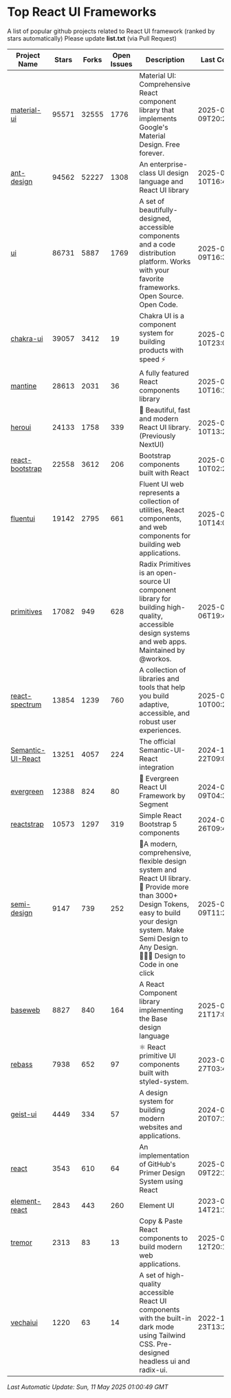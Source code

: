 # Top React UI Frameworks

A list of popular github projects related to React UI framework (ranked by stars automatically)
Please update **list.txt** (via Pull Request)

| Project Name | Stars | Forks | Open Issues | Description | Last Commit |
| ------------ | ----- | ----- | ----------- | ----------- | ----------- |
| [material-ui](https://github.com/mui/material-ui) |95571|32555|1776|Material UI: Comprehensive React component library that implements Google&#39;s Material Design. Free forever.|2025-05-09T20:22:33Z|
| [ant-design](https://github.com/ant-design/ant-design) |94562|52227|1308|An enterprise-class UI design language and React UI library|2025-05-10T16:42:04Z|
| [ui](https://github.com/shadcn-ui/ui) |86731|5887|1769|A set of beautifully-designed, accessible components and a code distribution platform. Works with your favorite frameworks. Open Source. Open Code.|2025-05-09T16:35:47Z|
| [chakra-ui](https://github.com/chakra-ui/chakra-ui) |39057|3412|19|Chakra UI is a component system for building products with speed ⚡️|2025-05-10T23:09:15Z|
| [mantine](https://github.com/mantinedev/mantine) |28613|2031|36|A fully featured React components library|2025-05-10T16:14:05Z|
| [heroui](https://github.com/heroui-inc/heroui) |24133|1758|339|🚀 Beautiful, fast and modern React UI library. (Previously NextUI)|2025-05-10T13:24:59Z|
| [react-bootstrap](https://github.com/react-bootstrap/react-bootstrap) |22558|3612|206|Bootstrap components built with React|2025-05-10T02:21:55Z|
| [fluentui](https://github.com/microsoft/fluentui) |19142|2795|661|Fluent UI web represents a collection of utilities, React components, and web components for building web applications.|2025-05-10T14:08:03Z|
| [primitives](https://github.com/radix-ui/primitives) |17082|949|628|Radix Primitives is an open-source UI component library for building high-quality, accessible design systems and web apps. Maintained by @workos.|2025-05-06T19:45:47Z|
| [react-spectrum](https://github.com/adobe/react-spectrum) |13854|1239|760|A collection of libraries and tools that help you build adaptive, accessible, and robust user experiences.|2025-05-10T00:21:37Z|
| [Semantic-UI-React](https://github.com/Semantic-Org/Semantic-UI-React) |13251|4057|224|The official Semantic-UI-React integration|2024-11-22T09:09:59Z|
| [evergreen](https://github.com/segmentio/evergreen) |12388|824|80|🌲 Evergreen React UI Framework by Segment|2024-07-09T04:30:28Z|
| [reactstrap](https://github.com/reactstrap/reactstrap) |10573|1297|319|Simple React Bootstrap 5 components|2024-09-26T09:40:49Z|
| [semi-design](https://github.com/DouyinFE/semi-design) |9147|739|252|🚀A modern, comprehensive, flexible design system and React UI library. 🎨 Provide more than 3000+ Design Tokens, easy to build your design system. Make Semi Design to Any Design.  🧑🏻‍💻 Design to Code in one click |2025-05-09T11:25:08Z|
| [baseweb](https://github.com/uber/baseweb) |8827|840|164|A React Component library implementing the Base design language|2025-04-21T17:02:32Z|
| [rebass](https://github.com/rebassjs/rebass) |7938|652|97|:atom_symbol: React primitive UI components built with styled-system.|2023-07-27T03:42:53Z|
| [geist-ui](https://github.com/geist-org/geist-ui) |4449|334|57|A design system for building modern websites and applications.|2024-07-20T07:18:46Z|
| [react](https://github.com/primer/react) |3543|610|64|An implementation of GitHub&#39;s Primer Design System using React|2025-05-09T22:11:27Z|
| [element-react](https://github.com/ElemeFE/element-react) |2843|443|260|Element UI|2023-01-14T21:13:08Z|
| [tremor](https://github.com/tremorlabs/tremor) |2313|83|13|Copy &amp; Paste React components to build modern web applications. |2025-04-12T20:15:29Z|
| [vechaiui](https://github.com/vechai/vechaiui) |1220|63|14|A set of high-quality accessible React UI components with the built-in dark mode using Tailwind CSS. Pre-designed headless ui and radix-ui.|2022-12-23T13:29:41Z|

*Last Automatic Update: Sun, 11 May 2025 01:00:49 GMT*